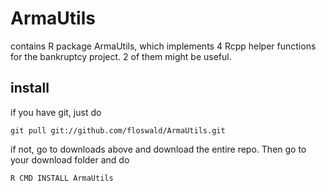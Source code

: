 ArmaUtils
=========

contains R package ArmaUtils, which implements 4 Rcpp helper functions for the bankruptcy project. 2 of them might be useful.

install
-------

if you have git, just do  

``git pull git://github.com/floswald/ArmaUtils.git``    

if not, go to downloads above and download the entire repo. Then go to your download folder and do  

``R CMD INSTALL ArmaUtils``
